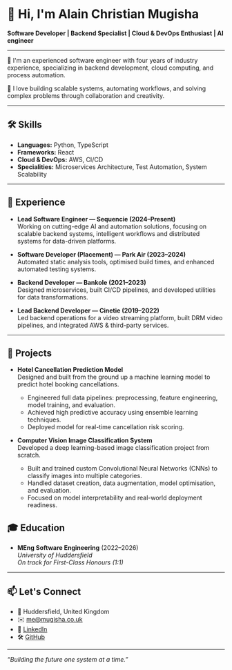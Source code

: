 # 👋 Hi, I'm Alain Christian Mugisha

**Software Developer | Backend Specialist | Cloud & DevOps Enthusiast | AI engineer**

---

🚀 I'm an experienced software engineer with four years of industry experience, specializing in backend development, cloud computing, and process automation.

🔧 I love building scalable systems, automating workflows, and solving complex problems through collaboration and creativity.

---

## 🛠️ Skills

- **Languages:** Python, TypeScript
- **Frameworks:** React
- **Cloud & DevOps:** AWS, CI/CD
- **Specialities:** Microservices Architecture, Test Automation, System Scalability

---

## 🧩 Experience

- **Lead Software Engineer — Sequencie (2024–Present)**  
  Working on cutting-edge AI and automation solutions, focusing on scalable backend systems, intelligent workflows and distributed systems for data-driven platforms.

- **Software Developer (Placement) — Park Air (2023–2024)**  
  Automated static analysis tools, optimised build times, and enhanced automated testing systems.

- **Backend Developer — Bankole (2021–2023)**  
  Designed microservices, built CI/CD pipelines, and developed utilities for data transformations.

- **Lead Backend Developer — Cinetie (2019–2022)**  
  Led backend operations for a video streaming platform, built DRM video pipelines, and integrated AWS & third-party services.

---
## 🚀 Projects

- **Hotel Cancellation Prediction Model**  
  Designed and built from the ground up a machine learning model to predict hotel booking cancellations.  
  - Engineered full data pipelines: preprocessing, feature engineering, model training, and evaluation.  
  - Achieved high predictive accuracy using ensemble learning techniques.  
  - Deployed model for real-time cancellation risk scoring.

- **Computer Vision Image Classification System**  
  Developed a deep learning-based image classification project from scratch.  
  - Built and trained custom Convolutional Neural Networks (CNNs) to classify images into multiple categories.  
  - Handled dataset creation, data augmentation, model optimisation, and evaluation.  
  - Focused on model interpretability and real-world deployment readiness.

## 🎓 Education

- **MEng Software Engineering** (2022–2026)  
  *University of Huddersfield*  
  _On track for First-Class Honours (1:1)_

---

## 📫 Let's Connect

- 📍 Huddersfield, United Kingdom
- ✉️ [me@mugisha.co.uk](mailto:me@mugisha.co.uk)
- 💼 [LinkedIn](https://linkedin.com/in/mugish)
- 🛠️ [GitHub](https://github.com/0verwtch)

---
_“Building the future one system at a time.”_
